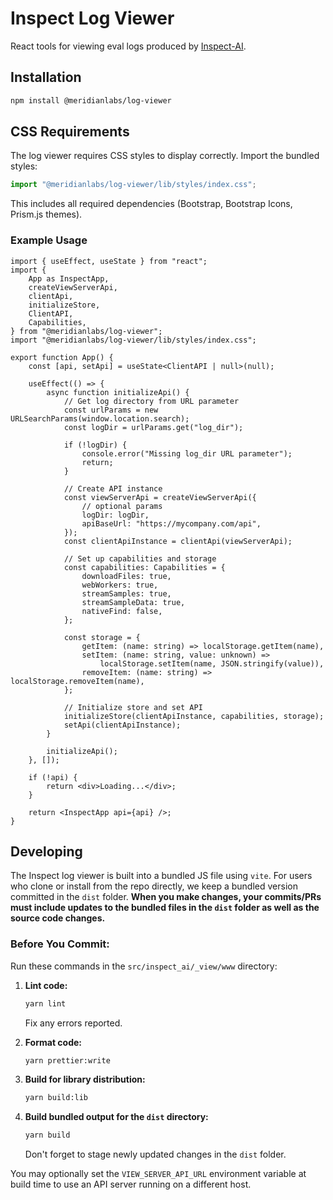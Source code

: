 # Inspect Log Viewer

React tools for viewing eval logs produced by [Inspect-AI](https://inspect.aisi.org.uk/).

## Installation

```bash
npm install @meridianlabs/log-viewer
```

## CSS Requirements

The log viewer requires CSS styles to display correctly. Import the bundled styles:

```typescript
import "@meridianlabs/log-viewer/lib/styles/index.css";
```

This includes all required dependencies (Bootstrap, Bootstrap Icons, Prism.js themes).

### Example Usage

```tsx
import { useEffect, useState } from "react";
import {
    App as InspectApp,
    createViewServerApi,
    clientApi,
    initializeStore,
    ClientAPI,
    Capabilities,
} from "@meridianlabs/log-viewer";
import "@meridianlabs/log-viewer/lib/styles/index.css";

export function App() {
    const [api, setApi] = useState<ClientAPI | null>(null);

    useEffect(() => {
        async function initializeApi() {
            // Get log directory from URL parameter
            const urlParams = new URLSearchParams(window.location.search);
            const logDir = urlParams.get("log_dir");

            if (!logDir) {
                console.error("Missing log_dir URL parameter");
                return;
            }

            // Create API instance
            const viewServerApi = createViewServerApi({
                // optional params
                logDir: logDir,
                apiBaseUrl: "https://mycompany.com/api",
            });
            const clientApiInstance = clientApi(viewServerApi);

            // Set up capabilities and storage
            const capabilities: Capabilities = {
                downloadFiles: true,
                webWorkers: true,
                streamSamples: true,
                streamSampleData: true,
                nativeFind: false,
            };

            const storage = {
                getItem: (name: string) => localStorage.getItem(name),
                setItem: (name: string, value: unknown) =>
                    localStorage.setItem(name, JSON.stringify(value)),
                removeItem: (name: string) => localStorage.removeItem(name),
            };

            // Initialize store and set API
            initializeStore(clientApiInstance, capabilities, storage);
            setApi(clientApiInstance);
        }

        initializeApi();
    }, []);

    if (!api) {
        return <div>Loading...</div>;
    }

    return <InspectApp api={api} />;
}
```

## Developing

The Inspect log viewer is built into a bundled JS file using `vite`. For users who clone or install from the repo directly, we keep a bundled version committed in the `dist` folder. **When you make changes, your commits/PRs must include updates to the bundled files in the `dist` folder as well as the source code changes.**

### Before You Commit:

Run these commands in the `src/inspect_ai/_view/www` directory:

1. **Lint code:**

    ```bash
    yarn lint
    ```

    Fix any errors reported.

2. **Format code:**

    ```bash
    yarn prettier:write
    ```

3. **Build for library distribution:**

    ```bash
    yarn build:lib
    ```

4. **Build bundled output for the `dist` directory:**
    ```bash
    yarn build
    ```
    Don't forget to stage newly updated changes in the `dist` folder.

You may optionally set the `VIEW_SERVER_API_URL` environment variable at build time to use an API server running on a different host.